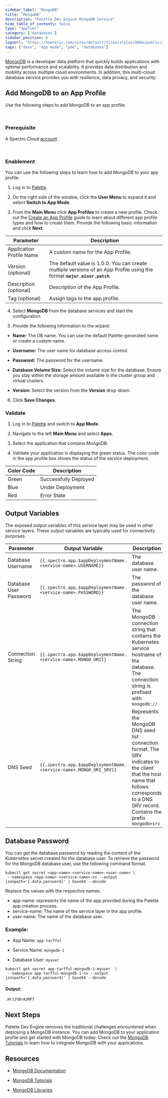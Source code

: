 ```yaml
---
sidebar_label: "MongoDB"
title: "MongoDB"
description: "Palette Dev Engine MongoDB Service"
hide_table_of_contents: false
type: "appTier"
category: ['databases']
sidebar_position: 0
logoUrl: "https://newrelic.com/sites/default/files/styles/800w/public/2021-10/mongo_logo.jpg?itok=Z1PabBZB"
tags: ["devx", "app mode", "pde", "databases"]
---
```



[MongoDB](https://www.mongodb.com/) is a developer data platform that quickly builds applications with optimal performance and scalability. It provides data distribution and mobility across multiple cloud environments. In addition, this multi-cloud database service provides you with resilience, data privacy, and security.

## Add MongoDB to an App Profile

Use the following steps to add MongoDB to an app profile.

<br />

### Prerequisite

A Spectro Cloud [account](https://www.spectrocloud.com/get-started/).

<br />

### Enablement

You can use the following steps to learn how to add MongoDB to your app profile.

1. Log in to [Palette](https://console.spectrocloud.com).


2. On the right side of the window, click the **User Menu** to expand it and select **Switch to App Mode**.


3. From the **Main Menu** click **App Profiles** to create a new profile. Check out the [Create an App Profile](../../../profiles/app-profiles/create-app-profiles/create-app-profiles.md) guide to learn about different app profile types and how to create them. Provide the following basic information and click **Next**.

|         **Parameter**   | **Description**  |
|-------------------------|-----------------|
|Application Profile Name | A custom name for the App Profile.|
|Version (optional)       | The default value is 1.0.0. You can create multiple versions of an App Profile using the format **`major.minor.patch`**.
|Description (optional)   | Description of the App Profile. | 
|Tag (optional)           | Assign tags to the app profile.|
 
 
4. Select **MongoDB** from the database services and start the configuration.
  

5. Provide the following information to the wizard:
  * **Name:** The DB name. You can use the default Palette-generated name or create a custom name. 
  * **Username:** The user name for database access control.
  * **Password:** The password for the username.
  * **Database Volume Size:** Select the volume size for the database. Ensure you stay within the storage amount available in the cluster group and virtual clusters.  

  * **Version:** Select the version from the **Version** drop-down. 

6. Click **Save Changes**.
### Validate

1. Log in to [Palette](https://console.spectrocloud.com) and switch to **App Mode**.


2. Navigate to the left **Main Menu** and select **Apps**.



3. Select the application that contains MongoDB.



4. Validate your application is displaying the green status. The color code in the app profile box shows the status of the service deployment.

|**Color Code**| **Description**|
|--------------|--------------|
|Green| Successfully Deployed|
|Blue | Under Deployment|
|Red  | Error State|


## Output Variables

The exposed output variables of this service layer may be used in other service layers. These output variables are typically used for connectivity purposes.

| Parameter              | Output Variable                                                                     | Description                                     |
|------------------------|-------------------------------------------------------------------------------------|-------------------------------------------------|
| Database Username      | `{{.spectro.app.$appDeploymentName.<service-name>.USERNAME}}`              | The database user name.                         |
| Database User Password | `{{.spectro.app.$appDeploymentName.<service-name>.PASSWORD}}`              | The password of the database user name. |
| Connection String       | `{{.spectro.app.$appDeploymentName.<service-name>.MONGO_URI}}`      | The MongoDB connection string that contains the Kubernetes service hostname of the database. The connection string is prefixed with `mongodb://`
| DNS Seed           | `{{.spectro.app.$appDeploymentName.<service-name>.MONGO_URI_SRV}}` | Represents the MongoDB DNS seed list connection format. The SRV indicates to the client that the host name that follows corresponds to a DNS SRV record. Contains the prefix `mongodb+srv` |


## Database Password

You can get the database password by reading the content of the Kubernetes secret created for the database user. To retrieve the password for the MongoDB database user, use the following command format. 

```shell
kubectl get secret <app-name>-<service-name>-<user-name> \
 --namespace <app-name>-<service-name>-ns --output jsonpath='{.data.password}' | base64 --decode
```

Replace the values with the respective names.

  * app-name: represents the name of the app provided during the Palette app creation process.
  * service-name: The name of the service layer in the app profile.
  * user-name: The name of the database user.


### Example: 

- App Name: `app-tarfful`

- Service Name: `mongodb-1`

- Database User: `myuser`

```shell
kubectl get secret app-tarfful-mongodb-1-myuser  \
 --namespace app-tarfful-mongodb-1-ns --output jsonpath='{.data.password}' | base64 --decode
```
#### Output:
```shell hideClipboard
.Hr1}%DrA2MFf
```


## Next Steps

Palette Dev Engine removes the traditional challenges encountered when deploying a MongoDB instance. You can add MongoDB to your application profile and get started with MongoDB today. Check out the [MongoDB Tutorials](https://www.mongodb.com/docs/manual/tutorial/) to learn how to integrate MongoDB with your applications.


## Resources


- [MongoDB Documentation](https://www.mongodb.com/docs/)


- [MongoDB Tutorials](https://www.mongodb.com/docs/manual/tutorial/)


- [MongoDB Libraries](https://www.mongodb.com/docs/drivers/)



